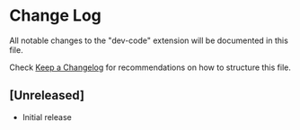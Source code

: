# Change Log
All notable changes to the "dev-code" extension will be documented in this file.

Check [Keep a Changelog](http://keepachangelog.com/) for recommendations on how to structure this file.

## [Unreleased]
- Initial release